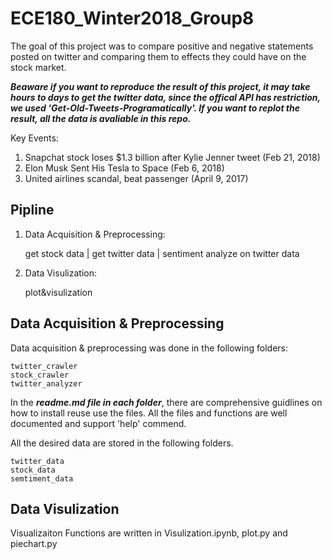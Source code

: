 # ECE180_Winter2018_Group8

The goal of this project was to compare positive and negative statements posted on twitter and comparing them to effects they could have on the stock market.

***Beaware if you want to reproduce the result of this project, it may take hours to days to get the twitter data, since the offical API has restriction, we used 'Get-Old-Tweets-Programatically'. If you want to replot the result, all the data is avaliable in this repo.***

Key Events:
1. Snapchat stock loses $1.3 billion after Kylie Jenner tweet  (Feb 21, 2018)
2. Elon Musk Sent His Tesla to Space (Feb 6, 2018)
3. United airlines scandal, beat passenger (April 9, 2017)


## Pipline

1. Data Acquisition & Preprocessing:

	get stock data
	      |
	get twitter data
	      |
	sentiment analyze on twitter data

2. Data Visulization:

	plot&visulization


## Data Acquisition & Preprocessing

Data acquisition & preprocessing was done in the following folders:

```
twitter_crawler
stock_crawler
twitter_analyzer
```

In the ***readme.md file in each folder***, there are comprehensive guidlines on how to install reuse use the files. All the files and functions are well documented and support 'help' commend.

All the desired data are stored in the following folders.
```
twitter_data
stock_data
semtiment_data
```


## Data Visulization
Visualizaiton Functions are written in Visulization.ipynb, plot.py and piechart.py